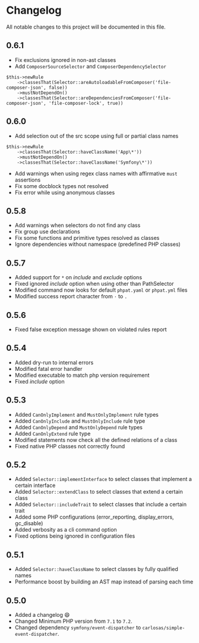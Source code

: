 # Changelog
All notable changes to this project will be documented in this file.

## 0.6.1
- Fix exclusions ignored in non-ast classes
- Add `ComposerSourceSelector` and `ComposerDependencySelector`
```
$this->newRule
    ->classesThat(Selector::areAutoloadableFromComposer('file-composer-json', false))
    ->mustNotDependOn()
    ->classesThat(Selector::areDependenciesFromComposer('file-composer-json', 'file-composer-lock', true))
```

## 0.6.0
- Add selection out of the src scope using full or partial class names
```
$this->newRule
    ->classesThat(Selector::haveClassName('App\*'))
    ->mustNotDependOn()
    ->classesThat(Selector::haveClassName('Symfony\*'))
```
- Add warnings when using regex class names with affirmative `must` assertions
- Fix some docblock types not resolved
- Fix error while using anonymous classes

## 0.5.8
- Add warnings when selectors do not find any class
- Fix group use declarations
- Fix some functions and primitive types resolved as classes
- Ignore dependencies without namespace (predefined PHP classes)

## 0.5.7
- Added support for `*` on _include_ and _exclude_ options
- Fixed ignored _include_ option when using other than PathSelector
- Modified command now looks for default `phpat.yaml` or `phpat.yml` files
- Modified success report character from `·` to `.`

## 0.5.6
- Fixed false exception message shown on violated rules report

## 0.5.4
- Added dry-run to internal errors
- Modified fatal error handler
- Modified executable to match php version requirement
- Fixed _include_ option

## 0.5.3
- Added `CanOnlyImplement` and `MustOnlyImplement` rule types
- Added `CanOnlyInclude` and `MustOnlyInclude` rule type
- Added `CanOnlyDepend` and `MustOnlyDepend` rule types
- Added `CanOnlyExtend` rule type
- Modified statements now check all the defined relations of a class
- Fixed native PHP classes not correctly found

## 0.5.2
- Added `Selector::implementInterface` to select classes that implement a certain interface
- Added `Selector::extendClass` to select classes that extend a certain class
- Added `Selector::includeTrait` to select classes that include a certain trait
- Added some PHP configurations (error_reporting, display_errors, gc_disable)
- Added verbosity as a cli command option
- Fixed options being ignored in configuration files

## 0.5.1
- Added `Selector::haveClassName` to select classes by fully qualified names
- Performance boost by building an AST map instead of parsing each time

## 0.5.0
- Added a changelog :smile:
- Changed Minimum PHP version from `7.1` to `7.2`.
- Changed dependency `symfony/event-dispatcher` to `carlosas/simple-event-dispatcher`.
